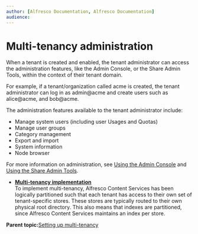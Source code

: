 ```yaml
---
author: [Alfresco Documentation, Alfresco Documentation]
audience: 
---
```


# Multi-tenancy administration

When a tenant is created and enabled, the tenant administrator can access the administration features, like the Admin Console, or the Share Admin Tools, within the context of their tenant domain.

For example, if a tenant/organization called acme is created, the tenant administrator can log in as admin@acme and create users such as alice@acme, and bob@acme.

The administration features available to the tenant administrator include:

-   Manage system users \(including user Usages and Quotas\)
-   Manage user groups
-   Category management
-   Export and import
-   System information
-   Node browser

For more information on administration, see [Using the Admin Console](at-adminconsole.md) and [Using the Share Admin Tools](admintools.md).

-   **[Multi-tenancy implementation](../concepts/mt-implement.md)**  
To implement multi-tenancy, Alfresco Content Services has been logically partitioned such that each tenant has access to their own set of tenant-specific stores. These stores are typically routed to their own physical root directory. This also means that indexes are partitioned, since Alfresco Content Services maintains an index per store.

**Parent topic:**[Setting up multi-tenancy](../concepts/mt-intro.md)

